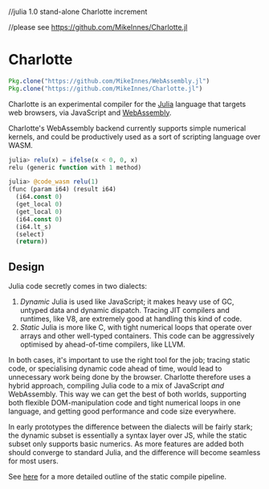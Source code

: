 //julia 1.0 stand-alone Charlotte increment

//please see https://github.com/MikeInnes/Charlotte.jl

# Charlotte

```julia
Pkg.clone("https://github.com/MikeInnes/WebAssembly.jl")
Pkg.clone("https://github.com/MikeInnes/Charlotte.jl")
```

Charlotte is an experimental compiler for the [Julia](https://julialang.org/) language that targets web browsers, via JavaScript and [WebAssembly](https://github.com/MikeInnes/WebAssembly.jl).

Charlotte's WebAssembly backend currently supports simple numerical kernels, and could be productively used as a sort of scripting language over WASM.

```julia
julia> relu(x) = ifelse(x < 0, 0, x)
relu (generic function with 1 method)

julia> @code_wasm relu(1)
(func (param i64) (result i64)
  (i64.const 0)
  (get_local 0)
  (get_local 0)
  (i64.const 0)
  (i64.lt_s)
  (select)
  (return))
```

## Design

Julia code secretly comes in two dialects:

1. *Dynamic* Julia is used like JavaScript; it makes heavy use of GC, untyped data and dynamic dispatch. Tracing JIT compilers and runtimes, like V8, are extremely good at handling this kind of code.
2. *Static* Julia is more like C, with tight numerical loops that operate over arrays and other well-typed containers. This code can be aggressively optimised by ahead-of-time compilers, like LLVM.

In both cases, it's important to use the right tool for the job; tracing static code, or specialising dynamic code ahead of time, would lead to unnecessary work being done by the browser. Charlotte therefore uses a hybrid approach, compiling Julia code to a mix of JavaScript _and_ WebAssembly. This way we can get the best of both worlds, supporting both flexible DOM-manipulation code and tight numerical loops in one language, and getting good performance and code size everywhere.

In early prototypes the difference between the dialects will be fairly stark; the dynamic subset is essentially a syntax layer over JS, while the static subset only supports basic numerics. As more features are added both should converge to standard Julia, and the difference will become seamless for most users.

See [here](wasm.md) for a more detailed outline of the static compile pipeline.
